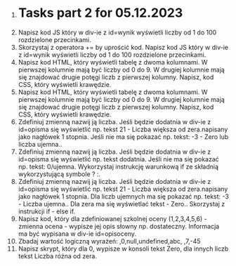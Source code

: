 1. # Tasks part 2 for 05.12.2023
2. Napisz kod JS który w div-ie z id=wynik wyświetli liczby od 1 do 100 rozdzielone przecinkami.
3. Skorzystaj z operatora += by uprościć kod. Napisz kod JS który w div-ie z id=wynik wyświetli liczby od 1 do 100 rozdzielone przecinkami.
4. Napisz kod HTML, który wyświetli tabelę z dwoma kolumnami. W pierwszej kolumnie mają być liczby od 0 do 9. W drugiej kolumnie mają się znajdować drugie potęgi liczb z pierwszej kolumny. Napisz, kod CSS, który wyświetli krawędzie.
5. Napisz kod HTML, który wyświetli tabelę z dwoma kolumnami. W pierwszej kolumnie mają być liczby od 0 do 9. W drugiej kolumnie mają się znajdować drugie potęgi liczb z pierwszej kolumny. Napisz, kod CSS, który wyświetli krawędzie.
6. Zdefiniuj zmienną nazwij ją liczba. Jeśli będzie dodatnia w div-ie z id=opisma się wyświetlić np. tekst 21 - Liczba większa od zera.napisany jako nagłówek 1 stopnia. Jeśli nie ma się pokazać np. tekst: -3 - Zero lub liczba ujemna..
7. Zdefiniuj zmienną nazwij ją liczba. Jeśli będzie dodatnia w div-ie z id=opisma się wyświetlić np. tekst dodatnia. Jeśli nie ma się pokazać np. tekst: 0/ujemna. Wykorzystaj instrukcję warunkową if ze składnią wykorzystującą symbole ? :.
8. Zdefiniuj zmienną nazwij ją liczba. Jeśli będzie dodatnia w div-ie z id=opisma się wyświetlić np. tekst 21 - Liczba większa od zera.napisany jako nagłówek 1 stopnia. Dla liczb ujemnych ma się pokazać np. tekst: -3 - Liczba ujemna.. Dla zera ma się wyświetlać tekst - Zero.. Skorzystaj z instrukcji if - else if.
9. Napisz kod, który dla zdefiniowanej szkolnej oceny (1,2,3,4,5,6) - zmienna ocena - wypisze jej opis słowny np. dostateczny. Informacja ma być wypisana w div-ie id=opisoceny.
10. Zbadaj wartość logiczną wyrażeń: ,0,null,undefined,abc, ,7,-45
11. Napisz skrypt, który dla 0, wypisze w konsoli tekst Zero, dla innych liczb tekst Liczba różna od zera.